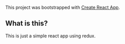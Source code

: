 This project was bootstrapped with [Create React App](https://github.com/facebook/create-react-app).

## What is this?

This is just a simple react app using redux.

